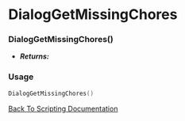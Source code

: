 # DialogGetMissingChores

### DialogGetMissingChores()
- ***Returns:*** 

### Usage

```Lua
DialogGetMissingChores()
```


[Back To Scripting Documentation](../README.md)
